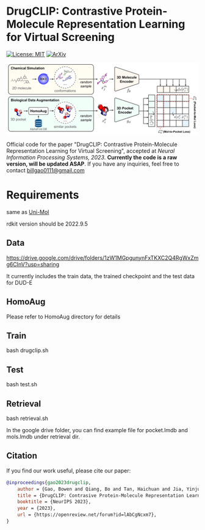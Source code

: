 # DrugCLIP: Contrastive Protein-Molecule Representation Learning for Virtual Screening

[![License: MIT](https://img.shields.io/badge/License-MIT-yellow.svg)](https://github.com/xxxx/blob/main/LICENSE)
[![ArXiv](http://img.shields.io/badge/cs.LG-arXiv%3A2310.06367-B31B1B.svg)](https://arxiv.org/pdf/2310.06367.pdf)

<!-- [[Code](xxxx - Overview)] -->

![cover](framework.png)

Official code for the paper "DrugCLIP: Contrastive Protein-Molecule Representation Learning for Virtual Screening", accepted at *Neural Information Processing Systems, 2023*. **Currently the code is a raw version, will be updated ASAP**. If you have any inquiries, feel free to contact billgao0111@gmail.com

# Requirements

same as [Uni-Mol](https://github.com/dptech-corp/Uni-Mol/tree/main/unimol)

rdkit version should be 2022.9.5

## Data

https://drive.google.com/drive/folders/1zW1MGpgunynFxTKXC2Q4RgWxZmg6CInV?usp=sharing

It currently includes the train data, the trained checkpoint and the test data for DUD-E

## HomoAug

Please refer to HomoAug directory for details

## Train

bash drugclip.sh

## Test

bash test.sh


## Retrieval 

bash retrieval.sh

In the google drive folder, you can find example file for pocket.lmdb and mols.lmdb under retrieval dir.


## Citation

If you find our work useful, please cite our paper:

```bibtex
@inproceedings{gao2023drugclip,
    author = {Gao, Bowen and Qiang, Bo and Tan, Haichuan and Jia, Yinjun and Ren, Minsi and Lu, Minsi and Liu, Jingjing and Ma, Wei-Ying and Lan, Yanyan},
    title = {DrugCLIP: Contrasive Protein-Molecule Representation Learning for Virtual Screening},
    booktitle = {NeurIPS 2023},
    year = {2023},
    url = {https://openreview.net/forum?id=lAbCgNcxm7},
}
```
